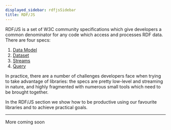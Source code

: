 ```yaml
---
displayed_sidebar: rdfjsSidebar
title: RDF/JS
---
```


RDF/JS is a set of W3C community specifications which give developers a common denominator
for any code which access and processes RDF data. There are four specs:

1. [Data Model](https://rdf.js.org/data-model-spec/)
1. [Dataset](https://rdf.js.org/dataset-spec/)
1. [Streams](https://rdf.js.org/stream-spec/)
1. [Query](https://rdf.js.org/query-spec/)

In practice, there are a number of challenges developers face when trying to take advantage of
libraries: the specs are pretty low-level and streaming in nature, and highly fragmented with
numerous small tools which need to be brought together. 

In the RDF/JS section we show how to be productive using our favourite libraries and to
achieve practical goals.

--- 

More coming soon
